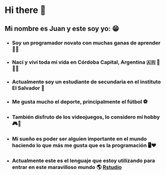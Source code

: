 # Hi there 👋
## Mi nombre es Juan y este soy yo: 😁


- ### Soy un programador novato con muchas ganas de aprender 🧠🤓

- ### Nací y viví toda mi vida en Córdoba Capital, Argentina 🇦🇷 💙🤍💙

- ### Actualmente soy un estudiante de secundaria en el instituto El Salvador 📖

- ### Me gusta mucho el deporte, principalmente el fútbol ⚽

- ### También disfruto de los videojuegos, lo considero mi hobby 🎮👾
  
- ### Mi sueño es poder ser alguien importante en el mundo haciendo lo que más me gusta que es la programación 🖥️❤️ 
  
- ### Actualmente este es el lenguaje que estoy utilizando para entrar en este maravilloso mundo 🌎 [Rstudio](https://posit.co/download/rstudio-desktop/)
